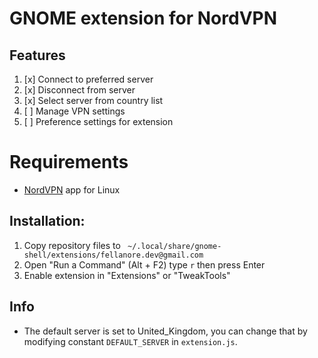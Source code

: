 # GNOME extension for NordVPN

## Features

1. [x] Connect to preferred server
2. [x] Disconnect from server
3. [x] Select server from country list
4. [ ] Manage VPN settings
5. [ ] Preference settings for extension

# Requirements

* [NordVPN](https://nordvpn.com/download/linux) app for Linux

## Installation:

1. Copy repository files to ` ~/.local/share/gnome-shell/extensions/fellanore.dev@gmail.com`
2. Open "Run a Command" (Alt + F2) type `r` then press Enter
3. Enable extension in "Extensions" or "TweakTools"

## Info

* The default server is set to United_Kingdom, you can change that by modifying constant `DEFAULT_SERVER` in `extension.js`.
